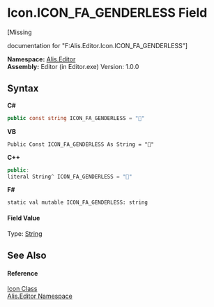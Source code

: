 # Icon.ICON_FA_GENDERLESS Field
 

\[Missing <summary> documentation for "F:Alis.Editor.Icon.ICON_FA_GENDERLESS"\]

**Namespace:**&nbsp;<a href="b150ade4-39de-a232-5f06-d3cdc1b2c538">Alis.Editor</a><br />**Assembly:**&nbsp;Editor (in Editor.exe) Version: 1.0.0

## Syntax

**C#**<br />
``` C#
public const string ICON_FA_GENDERLESS = ""
```

**VB**<br />
``` VB
Public Const ICON_FA_GENDERLESS As String = ""
```

**C++**<br />
``` C++
public:
literal String^ ICON_FA_GENDERLESS = ""
```

**F#**<br />
``` F#
static val mutable ICON_FA_GENDERLESS: string
```


#### Field Value
Type: <a href="https://docs.microsoft.com/dotnet/api/system.string" target="_blank">String</a>

## See Also


#### Reference
<a href="cc0f883c-67f8-f772-c6d7-a60b129f22a7">Icon Class</a><br /><a href="b150ade4-39de-a232-5f06-d3cdc1b2c538">Alis.Editor Namespace</a><br />